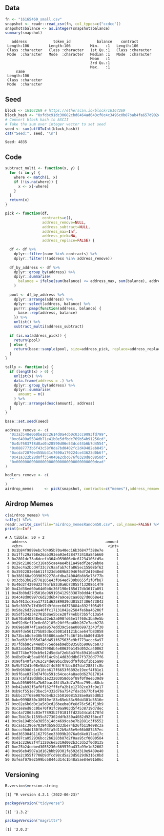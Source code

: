 
<!-- README.md is generated from README.Rmd. Please edit that file -->

## Data

``` r
fn <- "16165469_small.csv"
snapshot <- readr::read_csv(fn, col_types=c("ccdcc"))
snapshot$balance <- as.integer(snapshot$balance)
summary(snapshot)
```

       address            token_id            balance    contract        
     Length:106         Length:106         Min.   :1   Length:106        
     Class :character   Class :character   1st Qu.:1   Class :character  
     Mode  :character   Mode  :character   Median :1   Mode  :character  
                                           Mean   :1                     
                                           3rd Qu.:1                     
                                           Max.   :1                     
         name          
     Length:106        
     Class :character  
     Mode  :character  
                       
                       
                       

## Seed

``` r
block <- 16167269 # https://etherscan.io/block/16167269
block_hash <- "0xfdbc91dc30682cbd6464ad643cf0c4c3496c0b87bab4fa657d902e84aa4f540e"
# Convert block hash to ASCII
# Take the sum over integer vector to set seed
seed <- sum(utf8ToInt(block_hash))
cat("Seed:", seed, "\n")
```

    Seed: 4835 

## Code

``` r
subtract_multi <- function(x, y) {
  for (i in y) {
    where <- match(i, x)
    if (!is.na(where)) {
      x <- x[-where]
    }
  }
  return(x)
}

pick <- function(df,
                 contracts=c(),
                 address_remove=NULL,
                 address_subtract=NULL,
                 address_max=Inf,
                 address_pick=NA,
                 address_replace=FALSE) {

  df <- df %>%
    dplyr::filter(name %in% contracts) %>%
    dplyr::filter(!(address %in% address_remove))
  
  df_by_address <- df %>%
    dplyr::group_by(address) %>%
    dplyr::summarise(
      balance = ifelse(sum(balance) <= address_max, sum(balance), address_max)
    )
  
  pool <- df_by_address %>%
    dplyr::arrange(address) %>%
    dplyr::select(address, balance) %>%
    purrr::pmap(function(address, balance) {
      base::rep(address, balance)
    }) %>%
    unlist() %>%
    subtract_multi(address_subtract)
  
  if (is.na(address_pick)) {
    return(pool)
  } else {
    return(base::sample(pool, size=address_pick, replace=address_replace))
  }
}

tally <- function(x) {
  if (length(x) > 0) {
    unlist(x) %>%
    data.frame(address = .) %>%
    dplyr::group_by(address) %>%
    dplyr::summarise(
      amount = n()
    ) %>%
    dplyr::arrange(desc(amount), address)
  }
}
```

``` r
base::set.seed(seed)

address_remove <- c(
  "0x3a3548e060be10c2614d0a4cb0c03cc9093fd799",
  "0xc6400a5584db71e41b0e5dfbdc769b54b91256cd",
  "0x4b76837f8d8ad0a28590d06e53dcd44b6b7d4554",
  "0x0887773b5f43c58f0da7bd0402fc2d49482eb845",
  "0xcda72070e455bb31c7690a170224ce43623d0b6f",
  "0x41a322b28d0ff354040e2cbc676f0320d8c8850d",
  "0x000000000000000000000000000000000000dead"
)

hodlers_remove <- c(
  ""
)
airdrop_memes     <- pick(snapshot, contracts=c("memes"),address_remove=address_remove, address_pick=50)
```

## Airdrop Memes

``` r
c(airdrop_memes) %>%
tally() %T>%
readr::write_csv(file="airdrop_memesRandom50.csv", col_names=FALSE) %>%
print(n=Inf)
```

    # A tibble: 50 × 2
       address                                    amount
       <chr>                                       <int>
     1 0x1b84f9899ebc7d495b70a40ec16b36847f388e7e      1
     2 0x1ffc29a768e26ab393ea93e4284773410a84b660      1
     3 0x2801dc73a6dcefb364b959606e0c61234105fd5a      1
     4 0x29c2188c6c318ab5cae4ae4b11a49edf2ec9ab0e      1
     5 0x2ec4a2bcd4f33c7c9aafab7cfa865ec15508bf62      1
     6 0x3592283e6b611f323db089b82946f6df2d1948ed      1
     7 0x388160a99390392278afdba240046b8b5e73f77b      1
     8 0x3cb63b82d778105e43f064ed739b0655f1f0fb87      1
     9 0x40d2f4399d23f9afb82d0a6b73055f13208614f9      1
    10 0x42d38ed60a64d0b8c36f190e185d17db3617a091      1
    11 0x43b0bd27d5016e969193412933387b0dd4cf3e0a      1
    12 0x4c48d00997c6d23d6b47a9ce8caa6027d0068e42      1
    13 0x54913cc8ea17731d62589039dd0152f306473843      1
    14 0x5c3097e7fd3b97d9fdeec6d378884c892ff0545f      1
    15 0x5de26d392ea46ffc17131042e2584fe6ba46206f      1
    16 0x5df5342342701b8ae5bce28f74ebb73b5fc13a54      1
    17 0x670a840848eba22eb2a090fd65e1ff60c3ba9e5b      1
    18 0x692d6cf19e0c082185e20ff5ea6bb267e7aeb278      1
    19 0x69e68074f1aada957edd39c5eae0069973343f30      1
    20 0x69fde561275b85dbcd5081d1121bcae64fb83858      1
    21 0x73bcb8c5e30bf85806aade7fc36f16c6b80fd3b9      1
    22 0x7ed69ff055d746d451f675635e9bf773accc6a97      1
    23 0x7fdab8c244e0b775edeeb9ebb8356b59068c6873      1
    24 0x82abb5df200d2998db4e80639b145d052ca40062      1
    25 0x8774be790cb9e12d5edaf2eb8a3f6c89410a497d      1
    26 0x8bd9c4b5ea8f6f14c9b14d830ddb67f3720d77f6      1
    27 0x90fa40f24362c24de09b1cb86df9f0b1f1b15a90      1
    28 0x9b742d1e98e5bb2f4d50f9fbbc047daf288ffc8b      1
    29 0x9b96980c1c018cb617f6653f6892e19ecf4f81e1      1
    30 0x9f6ae0370d74f0e591c64cec4a8ae0d627817014      1
    31 0xa7cafd18dd8bc1e23203058d66f89f0f0ee539d9      1
    32 0xab2056903a7b62bac46f45a3d7a70ac799ca88cb      1
    33 0xb42ab92f5af0f162fffefa2b1e12702ce3fc9e17      1
    34 0xb9cf551e73bec54332d76a7542fdacbb77bfa430      1
    35 0xbbc37f68e9876d64b2c55016081528ae0a85d8b2      1
    36 0xbe9998830c38910ef83e85eb33c90dd301d5516e      1
    37 0xc02e6b0d0c1a5d8cd26beeba0fe8d76c5d2f19b9      1
    38 0xc2e8ed8cc0be70f91fc9aa903d5f4538719d7dec      1
    39 0xc4a72063c03e77893b2f0181ffd22b34cab170fd      1
    40 0xc7bb15c11595c877302ddfb330a4082d92f5bcd7      1
    41 0xc9a194bb6a3855b14dc4699cabe7b2881c3f6552      1
    42 0xcaa1c396e70384db58dd33be74b26fb119e98c3a      1
    43 0xccc9bdd130f0c03fa5d12b9a85e9e66b087457ec      1
    44 0xd36590461162795ee33099b2076a0d4e017ae17c      1
    45 0xd87ca052936bcc2b6283b87d2f0aa95cf0080584      1
    46 0xe1c22662f4f1320c6e5319d002b3c3d52f0d0135      1
    47 0xe25b24cebed3055236e369570a437a99e1d32602      1
    48 0xe96eb4507a1d162bbb99301fe592d310e9489e40      1
    49 0xee2c055f7706b9dfcd98cd5a23d5629d6316c0bd      1
    50 0xfeaf078e2599bc6844cd14c1b48a5ae84e91b06c      1

## Versioning

``` r
R.version$version.string
```

    [1] "R version 4.2.1 (2022-06-23)"

``` r
packageVersion("tidyverse")
```

    [1] '1.3.2'

``` r
packageVersion("magrittr")
```

    [1] '2.0.3'
